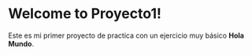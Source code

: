 # Welcome to Proyecto1!

Este es mi primer proyecto de practica con un ejercicio muy básico **Hola Mundo**.
